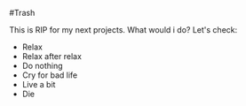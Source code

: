 #Trash

This is RIP for my next projects. What would i do? Let's check: 
  - Relax
  - Relax after relax
  - Do nothing
  - Cry for bad life
  - Live a bit
  - Die
